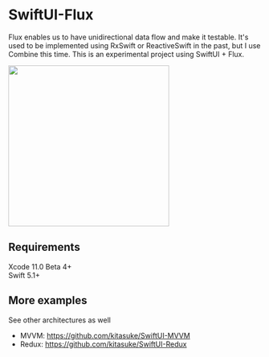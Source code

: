 # SwiftUI-Flux

Flux enables us to have unidirectional data flow and make it testable. It's used to be implemented using RxSwift or ReactiveSwift in the past, but I use Combine this time. This is an experimental project using SwiftUI + Flux.

<img src="https://raw.githubusercontent.com/wiki/kitasuke/SwiftUI-MVVM/images/screenshot.png" width=320>

## Requirements

Xcode 11.0 Beta 4+  
Swift 5.1+

## More examples

See other architectures as well

- MVVM: https://github.com/kitasuke/SwiftUI-MVVM
- Redux: https://github.com/kitasuke/SwiftUI-Redux
